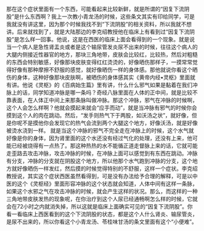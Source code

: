 那在这个症状里面有一个东西，可能看起来比较新鲜，就是所谓的“因复下流阴股”是什么东西啊？我上一次教小青龙汤的时候，这些条文其实有印给同学，可是我就没有讲这里，因为那个时候我找不到“下流阴股”的相关资料，所以我就不想讲。后来就找到了，就是大陆那边的李克绍教授他在临床上有看到过“因复下流阴股”是怎么样一回事。他说，这是在西医的临床上面会看得到的一个现象。就是说当一个病人是急性肾盂炎或者是这个输尿管发炎尿不出来的时候，往往这个病人的大腿内侧接近性器官的地方，那块三角地带，皮肤会比较红，比较热，然后对粗糙的东西会特别敏感，好像那块皮肤变得红红烫烫的，好像晒伤那样子，一摸常常觉得好像有那种摩擦不舒服的感觉，就好像晒伤一样的身体感。那他就说你看这个晒伤的身体，这种好像那块皮肤啊，被晒伤的身体感其实《黄帝内经•灵枢》里面就有讲。他说《灵枢》的《百病始生篇》里有讲，什么什么邪气如果是黏着在我们冲脉上的话，同学知道冲脉是哪一条吗？奇经八脉里面在人体的正中间，就是比较不靠表面，在人体正中间上来那条脉叫做冲脉。那这个冲脉，邪气在冲脉的时候啊，这个人会怎么样啊？他就会摸起来就会“应手而动”，就是当冲脉有邪气的时候你会摸到这个人的肉在跳动。然后，“发手则热气下于两股，如沃汤之状”，就好像，但是你呢不是摸他你会发现它的热气会流到两个大腿这个地方，好像沃汤，就是好像被烫水浇到一样。
就是当这个冲脉的邪气不完全走在冲脉上的时候，这个水气就好像是你的身体，因为肾里面的这个水还没有经过气化的处理，还没有上来，他可能已经被烧得有一点热了。那这种热热的水不能循正道走督脉上来的话，它就可能走歪路去攻击冲脉，攻击冲脉的时候，在冲脉上面可以感觉到有东西在跳动。冲脉有分支，冲脉的分支就在阴股这个地方，所以他那个水气跑到冲脉的分支，这个地方就好像晒伤一样发红，然后摸的时候觉得特别的不舒服，这样一个症状。李克绍教授说，其实这个症状西医虽然看得到，可是没有办法给予合理的解释，可是以中医的这个《灵枢经》里面形容冲脉的这个状态就会知道，人体中间有这样一条脉，如果这个水邪之气在攻击冲脉的时候，就会产生这样的状况。那么，而这样的一种三角地带皮肤发热的现象呢，在你治疗到这个人尿已经通畅啊怎么样的时候，它就会在72小时之内就消失掉，所以这就是临床上面确实可见的“因复下流阴股”。你看一看临床上西医看到的这个下流阴股的状态，都是这个人什么肾炎、输尿管炎，是尿不出来的，所以你看这个小青龙汤、苓桂味甘汤的条文里面有这个“小便难”。
